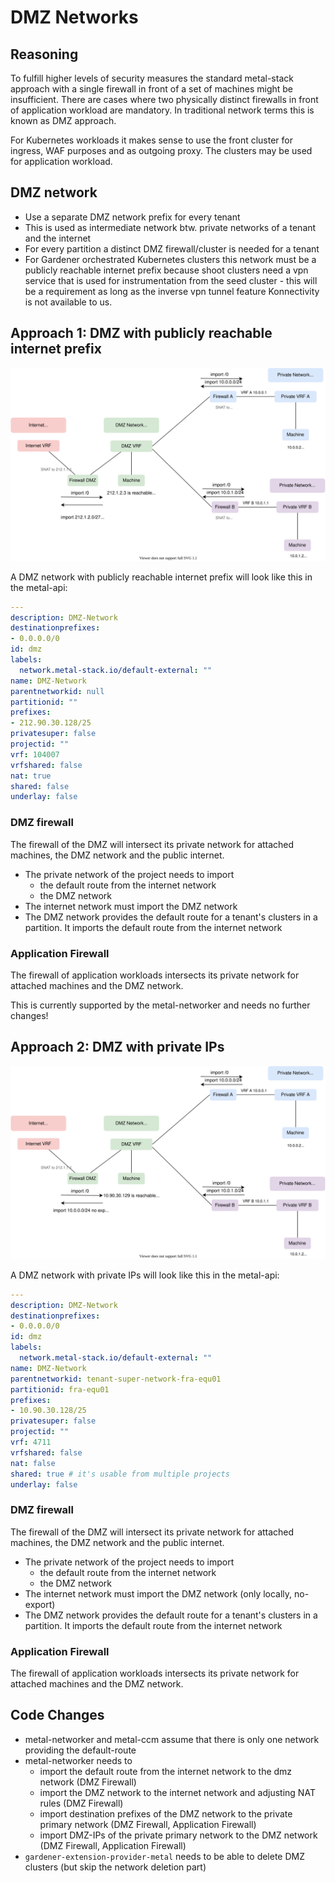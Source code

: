 # DMZ Networks

## Reasoning

To fulfill higher levels of security measures the standard metal-stack approach with a single firewall in front of a set of machines might be insufficient.
There are cases where two physically distinct firewalls in front of application workload are mandatory. In traditional network terms this is known as DMZ approach.

For Kubernetes workloads it makes sense to use the front cluster for ingress, WAF purposes and as outgoing proxy. The clusters may be used for application workload.

## DMZ network

- Use a separate DMZ network prefix for every tenant
- This is used as intermediate network btw. private networks of a tenant and the internet
- For every partition a distinct DMZ firewall/cluster is needed for a tenant
- For Gardener orchestrated Kubernetes clusters this network must be a publicly reachable internet prefix because shoot clusters need a vpn service that is used for instrumentation from the seed cluster - this will be a requirement as long as the inverse vpn tunnel feature Konnectivity is not available to us.

## Approach 1: DMZ with publicly reachable internet prefix

![DMZ Internet](dmz-internet_public.svg)

A DMZ network with publicly reachable internet prefix will look like this in the metal-api:

```yaml
---
description: DMZ-Network
destinationprefixes:
- 0.0.0.0/0
id: dmz
labels:
  network.metal-stack.io/default-external: ""
name: DMZ-Network
parentnetworkid: null
partitionid: ""
prefixes:
- 212.90.30.128/25
privatesuper: false
projectid: ""
vrf: 104007
vrfshared: false
nat: true
shared: false
underlay: false
```

### DMZ firewall

The firewall of the DMZ will intersect its private network for attached machines, the DMZ network and the public internet.

- The private network of the project needs to import
   - the default route from the internet network
   - the DMZ network
- The internet network must import the DMZ network
- The DMZ network provides the default route for a tenant's clusters in a partition. It imports the default route from the internet network

### Application Firewall

The firewall of application workloads intersects its private network for attached machines and the DMZ network.

This is currently supported by the metal-networker and needs no further changes!

## Approach 2: DMZ with private IPs

![DMZ Internet](dmz-internet_private.svg)

A DMZ network with private IPs will look like this in the metal-api:

```yaml
---
description: DMZ-Network
destinationprefixes:
- 0.0.0.0/0
id: dmz
labels:
  network.metal-stack.io/default-external: ""
name: DMZ-Network
parentnetworkid: tenant-super-network-fra-equ01
partitionid: fra-equ01
prefixes:
- 10.90.30.128/25
privatesuper: false
projectid: ""
vrf: 4711
vrfshared: false
nat: false
shared: true # it's usable from multiple projects
underlay: false
```

### DMZ firewall

The firewall of the DMZ will intersect its private network for attached machines, the DMZ network and the public internet.

- The private network of the project needs to import
   - the default route from the internet network
   - the DMZ network
- The internet network must import the DMZ network (only locally, no-export)
- The DMZ network provides the default route for a tenant's clusters in a partition. It imports the default route from the internet network

### Application Firewall

The firewall of application workloads intersects its private network for attached machines and the DMZ network. 

## Code Changes

- metal-networker and metal-ccm assume that there is only one network providing the default-route
- metal-networker needs to
   - import the default route from the internet network to the dmz network (DMZ Firewall)
   - import the DMZ network to the internet network and adjusting NAT rules (DMZ Firewall)
   - import destination prefixes of the DMZ network to the private primary network (DMZ Firewall, Application Firewall)
   - import DMZ-IPs of the private primary network to the DMZ network (DMZ Firewall, Application Firewall)
- `gardener-extension-provider-metal` needs to be able to delete DMZ clusters (but skip the network deletion part)
